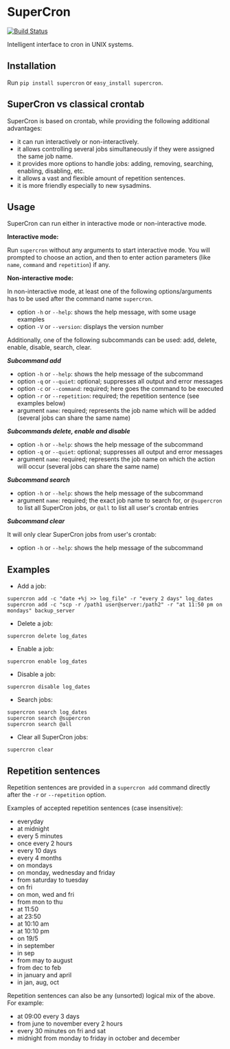 # SuperCron
[![Build Status](https://travis-ci.org/linostar/SuperCron.svg?branch=master)](https://travis-ci.org/linostar/SuperCron)

Intelligent interface to cron in UNIX systems.

## Installation

Run `pip install supercron` or `easy_install supercron`.

## SuperCron vs classical crontab
SuperCron is based on crontab, while providing the following additional advantages:
- it can run interactively or non-interactively.
- it allows controlling several jobs simultaneously if they were assigned the same job name.
- it provides more options to handle jobs: adding, removing, searching, enabling, disabling, etc.
- it allows a vast and flexible amount of repetition sentences.
- it is more friendly especially to new sysadmins.

## Usage

SuperCron can run either in interactive mode or non-interactive mode.

**Interactive mode:**

Run `supercron` without any arguments to start interactive mode. You will prompted to choose an action, and then to enter action parameters (like `name`, `command` and `repetition`) if any.

**Non-interactive mode:**

In non-interactive mode, at least one of the following options/arguments has to be used after the command name `supercron`.

- option `-h` or `--help`: shows the help message, with some usage examples
- option `-V` or `--version`: displays the version number

Additionally, one of the following subcommands can be used: add, delete, enable, disable, search, clear.

***Subcommand add***
- option `-h` or `--help`: shows the help message of the subcommand
- option `-q` or `--quiet`: optional; suppresses all output and error messages
- option `-c` or `--command`: required; here goes the command to be executed
- option `-r` or `--repetition`: required; the repetition sentence (see examples below)
- argument `name`: required; represents the job name which will be added (several jobs can share the same name)

***Subcommands delete, enable and disable***
- option `-h` or `--help`: shows the help message of the subcommand
- option `-q` or `--quiet`: optional; suppresses all output and error messages
- argument `name`: required; represents the job name on which the action will occur (several jobs can share the same name)

***Subcommand search***
- option `-h` or `--help`: shows the help message of the subcommand
- argument `name`: required; the exact job name to search for, or `@supercron` to list all SuperCron jobs, or `@all` to list all user's crontab entries

***Subcommand clear***

It will only clear SuperCron jobs from user's crontab:
- option `-h` or `--help`: shows the help message of the subcommand

## Examples
- Add a job:
```
supercron add -c "date +%j >> log_file" -r "every 2 days" log_dates
supercron add -c "scp -r /path1 user@server:/path2" -r "at 11:50 pm on mondays" backup_server
```
- Delete a job:
```
supercron delete log_dates
```
- Enable a job:
```
supercron enable log_dates
```
- Disable a job:
```
supercron disable log_dates
```
- Search jobs:
```
supercron search log_dates
supercron search @supercron
supercron search @all
```
- Clear all SuperCron jobs:
```
supercron clear
```

## Repetition sentences
Repetition sentences are provided in a `supercron add` command directly after the `-r` or `--repetition` option.

Examples of accepted repetition sentences (case insensitive):
- everyday
- at midnight
- every 5 minutes
- once every 2 hours
- every 10 days
- every 4 months
- on mondays
- on monday, wednesday and friday
- from saturday to tuesday
- on fri
- on mon, wed and fri
- from mon to thu
- at 11:50
- at 23:50
- at 10:10 am
- at 10:10 pm
- on 19/5
- in september
- in sep
- from may to august
- from dec to feb
- in january and april
- in jan, aug, oct

Repetition sentences can also be any (unsorted) logical mix of the above. For example:
- at 09:00 every 3 days
- from june to november every 2 hours
- every 30 minutes on fri and sat
- midnight from monday to friday in october and december
